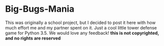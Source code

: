 # Big-Bugs-Mania
This was originally a school project, but I decided to post it here with how much effort me and my partner spent on it. Just a cool little tower defense game for Python 3.5. We would love any feedback! **this is not copyrighted, and no rights are reserved**
